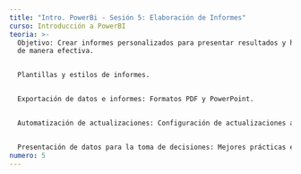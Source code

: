 ```yaml
---
title: "Intro. PowerBi - Sesión 5: Elaboración de Informes"
curso: Introducción a PowerBI
teoria: >-
  Objetivo: Crear informes personalizados para presentar resultados y hallazgos
  de manera efectiva. 


  Plantillas y estilos de informes. 


  Exportación de datos e informes: Formatos PDF y PowerPoint. 


  Automatización de actualizaciones: Configuración de actualizaciones automáticas. 


  Presentación de datos para la toma de decisiones: Mejores prácticas en storytelling con datos.
numero: 5
---
```

